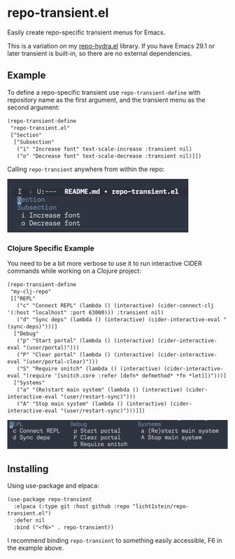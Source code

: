 # repo-transient.el
Easily create repo-specific transient menus for Emacs.

This is a variation on my [repo-hydra.el](https://github.com/licht1stein/repo-hydra.el) library. If you have Emacs 29.1 or later transient is built-in, so there are no external dependencies.

## Example
To define a repo-specific transient use `repo-transient-define` with repository name as the first argument, and the transient menu as the second argument:
```elisp
(repo-transient-define
 "repo-transient.el"
 ["Section"
  ["Subsection"
   ("i" "Increase font" text-scale-increase :transient nil)
   ("o" "Decrease font" text-scale-decrease :transient nil)]])
 ```

Calling `repo-transient` anywhere from within the repo:

![](./img/example-1.png)

### Clojure Specific Example
You need to be a bit more verbose to use it to run interactive CIDER commands while working on a Clojure project:
```elisp
(repo-transient-define
 "my-clj-repo"
 [["REPL"
   ("c" "Connect REPL" (lambda () (interactive) (cider-connect-clj '(:host "localhost" :port 63000))) :transient nil)
   ("d" "Sync deps" (lambda () (interactive) (cider-interactive-eval "(sync-deps)")))]
  ["Debug"
   ("p" "Start portal" (lambda () (interactive) (cider-interactive-eval "(user/portal)")))
   ("P" "Clear portal" (lambda () (interactive) (cider-interactive-eval "(user/portal-clear)")))
   ("S" "Require snitch" (lambda () (interactive) (cider-interactive-eval "(require '[snitch.core :refer [defn* defmethod* *fn *let]])")))]
  ["Systems"
   ("a" "(Re)start main system" (lambda () (interactive) (cider-interactive-eval "(user/restart-sync)")))
   ("A" "Stop main system" (lambda () (interactive) (cider-interactive-eval "(user/restart-sync)")))]])
 ```
![](./img/example-2.png)

## Installing
Using use-package and elpaca:
```elisp
(use-package repo-transient
  :elpaca (:type git :host github :repo "licht1stein/repo-transient.el")
  :defer nil
  :bind ("<f6>" . repo-transient))
```
I recommend binding `repo-transient` to something easily accessible, F6 in the example above.
